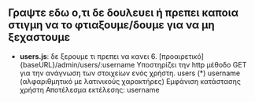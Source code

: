 ## Γραψτε εδω ο,τι δε δουλευει ή πρεπει καποια στιγμη να το φτιαξουμε/δουμε για να μη ξεχαστουμε

- **users.js**: δε ξερουμε τι πρεπει να κανει
    6. [προαιρετικό] {baseURL}/admin/users/:username
    Υποστηρίζει την http μέθοδο GET για την ανάγνωση των στοιχείων ενός χρήστη.
    users (*) username
    (αλφαριθμητικό με
    λατινικούς χαρακτήρες)
    Εμφάνιση κατάστασης
    χρήστη
    Αποτέλεσμα εκτέλεσης:
    username
